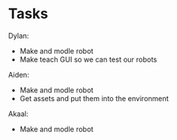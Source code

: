 # Tasks

Dylan:

- Make and modle robot
- Make teach GUI so we can test our robots

Aiden:

- Make and modle robot
- Get assets and put them into the environment

Akaal:

- Make and modle robot
